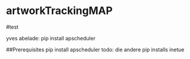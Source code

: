 # artworkTrackingMAP
#test

yves abelade: pip install apscheduler

##Prerequisites
pip install apscheduler
todo: die andere pip installs inetue